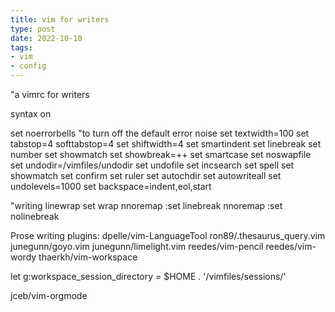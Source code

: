 ```yaml
---
title: vim for writers
type: post
date: 2022-10-10
tags: 
- vim
- config
---
```


"a vimrc for writers

syntax on

set noerrorbells "to turn off the default error noise
set textwidth=100
set tabstop=4 softtabstop=4
set shiftwidth=4
set smartindent
set linebreak
set number
set showmatch
set showbreak=++
set smartcase
set noswapfile
set undodir=/vimfiles/undodir
set undofile
set incsearch
set spell
set showmatch
set confirm
set ruler
set autochdir
set autowriteall
set undolevels=1000
set backspace=indent,eol,start

"writing linewrap
set wrap
nnoremap <F5> :set linebreak<CR>
nnoremap <C-F5> :set nolinebreak<CR>

Prose writing plugins:
dpelle/vim-LanguageTool
ron89/.thesaurus_query.vim
junegunn/goyo.vim
junegunn/limelight.vim
reedes/vim-pencil
reedes/vim-wordy
thaerkh/vim-workspace

let g:workspace_session_directory = $HOME . '/vimfiles/sessions/'

jceb/vim-orgmode


